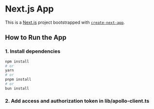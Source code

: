 # Next.js App

This is a [Next.js](https://nextjs.org) project bootstrapped with [`create-next-app`](https://nextjs.org/docs/app/api-reference/cli/create-next-app).

## How to Run the App

### 1. Install dependencies

```bash
npm install
# or
yarn
# or
pnpm install
# or
bun install
```

### 2. Add access and authorization token in lib/apollo-client.ts
